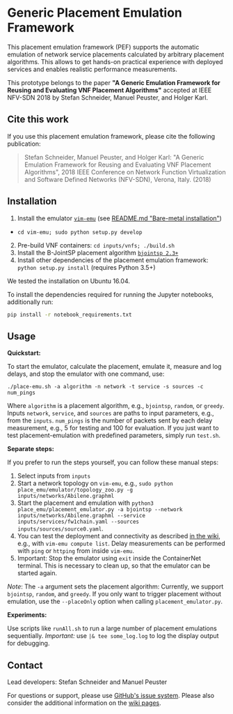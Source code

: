 # Generic Placement Emulation Framework
This placement emulation framework (PEF) supports the automatic emulation of network service placements calculated by arbitrary placement algorithms. This allows to get hands-on practical experience with deployed services and enables realistic performance measurements.

This prototype belongs to the paper **"A Generic Emulation Framework for Reusing and Evaluating VNF Placement Algorithms"** accepted at IEEE NFV-SDN 2018 by Stefan Schneider, Manuel Peuster, and Holger Karl.

## Cite this work

If you use this placement emulation framework, please cite the following publication:

> Stefan Schneider, Manuel Peuster, and Holger Karl: "A Generic Emulation Framework for Reusing and Evaluating VNF Placement Algorithms", 2018 IEEE Conference on Network Function Virtualization and Software Defined Networks (NFV-SDN), Verona, Italy. (2018)


## Installation

1. Install the emulator [`vim-emu`](https://osm.etsi.org/gitweb/?p=osm/vim-emu.git) (see [README.md "Bare-metal installation"](https://osm.etsi.org/gitweb/?p=osm/vim-emu.git;a=blob;f=README.md;h=ba22ec342ed5d60bf65770aa154adce8b0fcc141;hb=HEAD))
  * `cd vim-emu; sudo python setup.py develop`
2. Pre-build VNF containers: `cd inputs/vnfs; ./build.sh`
3. Install the B-JointSP placement algorithm [`bjointsp 2.3+`](https://github.com/CN-UPB/B-JointSP)
4. Install other dependencies of the placement emulation framework: `python setup.py install` (requires Python 3.5+)

We tested the installation on Ubuntu 16.04.



To install the dependencies required for running the Jupyter notebooks, additionally run:

```bash
pip install -r notebook_requirements.txt
```


## Usage

**Quickstart:**

To start the emulator, calculate the placement, emulate it, measure and log delays, and stop the emulator with one command, use:

```
./place-emu.sh -a algorithm -n network -t service -s sources -c num_pings
```

Where `algorithm` is a placement algorithm, e.g., `bjointsp`, `random`, or `greedy`. Inputs `network`, `service`, and `sources` are paths to input parameters, e.g., from the `inputs`. `num_pings` is the number of packets sent by each delay measurement, e.g., 5 for testing and 100 for evaluation.
If you just want to test placement-emulation with predefined parameters, simply run `test.sh`.


**Separate steps:**

If you prefer to run the steps yourself, you can follow these manual steps:

1. Select inputs from `inputs`
2. Start a network topology on `vim-emu`, e.g., `sudo python place_emu/emulator/topology_zoo.py -g inputs/networks/Abilene.graphml`
3. Start the placement and emulation with `python3 place_emu/placement_emulator.py -a bjointsp --network inputs/networks/Abilene.graphml --service inputs/services/fw1chain.yaml --sources inputs/sources/source0.yaml`.
4. You can test the deployment and connectivity as described [in the wiki](https://github.com/CN-UPB/placement-emulation/wiki/emulation), e.g., with `vim-emu compute list`. Delay measurements can be performed with `ping` or `httping` from inside `vim-emu`.
5. Important: Stop the emulator using `exit` inside the ContainerNet terminal. This is necessary to clean up, so that the emulator can be started again.

*Note*:
The `-a` argument sets the placement algorithm: Currently, we support `bjointsp`, `random`, and `greedy`.
If you only want to trigger placement without emulation, use the `--placeOnly` option when calling `placement_emulator.py`.


**Experiments:**

Use scripts like `runAll.sh` to run a large number of placement emulations sequentially. *Important:* use `|& tee some_log.log` to log the display output for debugging.

## Contact

Lead developers: Stefan Schneider and Manuel Peuster

For questions or support, please use [GitHub's issue system](https://github.com/CN-UPB/placement-emulation/issues). Please also consider the additional information on the [wiki pages](https://github.com/CN-UPB/placement-emulation/wiki).
